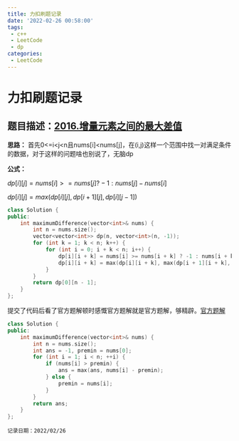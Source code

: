 ```yaml
---
title: 力扣刷题记录
date: '2022-02-26 00:58:00'
tags:
 - c++
 - LeetCode
 - dp
categories:
 - LeetCode
---
```


# 力扣刷题记录

## 题目描述：[2016.增量元素之间的最大差值](https://leetcode-cn.com/problems/maximum-difference-between-increasing-elements/)
**思路：** 首先0<=i<j<n且nums\[i\]<nums\[j\]，在(i,j)这样一个范围中找一对满足条件的数据，对于这样的问题啥也别说了，无脑dp

**公式：**

$dp[i][j] = nums[i] >= nums[j] ? -1 : nums[j] - nums[i]$

$dp[i][j] = max(dp[i][j], dp[i + 1][j], dp[i][j - 1])$

```cpp
class Solution {
public:
	int maximumDifference(vector<int>& nums) {
		int n = nums.size();
		vector<vector<int>> dp(n, vector<int>(n, -1));
		for (int k = 1; k < n; k++) {
			for (int i = 0; i + k < n; i++) {
				dp[i][i + k] = nums[i] >= nums[i + k] ? -1 : nums[i + k] - nums[i];
				dp[i][i + k] = max(dp[i][i + k], max(dp[i + 1][i + k], dp[i][i + k - 1]));
			}
		}
		return dp[0][n - 1];
	}
};
```

提交了代码后看了官方题解顿时感慨官方题解就是官方题解，够精辟。[官方题解](https://leetcode-cn.com/problems/maximum-difference-between-increasing-elements/solution/zeng-liang-yuan-su-zhi-jian-de-zui-da-ch-i0wk/)
```c++
class Solution {
public:
    int maximumDifference(vector<int>& nums) {
        int n = nums.size();
        int ans = -1, premin = nums[0];
        for (int i = 1; i < n; ++i) {
            if (nums[i] > premin) {
                ans = max(ans, nums[i] - premin);
            } else {
                premin = nums[i];
            }
        }
        return ans;
    }
};
```

`记录日期：2022/02/26`